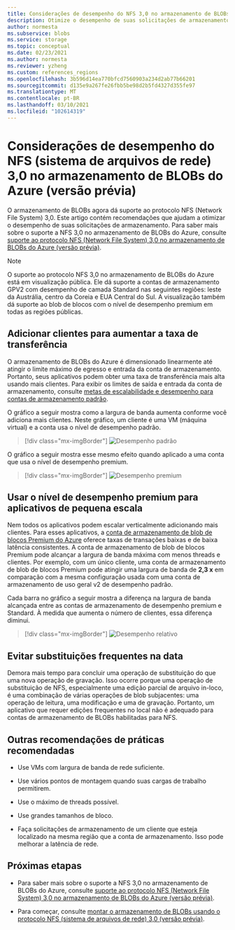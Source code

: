 ```yaml
---
title: Considerações de desempenho do NFS 3,0 no armazenamento de BLOBs do Azure (visualização) | Microsoft Docs
description: Otimize o desempenho de suas solicitações de armazenamento do NFS (sistema de arquivos de rede) 3,0 usando as recomendações neste artigo.
author: normesta
ms.subservice: blobs
ms.service: storage
ms.topic: conceptual
ms.date: 02/23/2021
ms.author: normesta
ms.reviewer: yzheng
ms.custom: references_regions
ms.openlocfilehash: 3b596d14ea770bfcd7560903a234d2ab77b66201
ms.sourcegitcommit: d135e9a267fe26fbb5be98d2b5fd4327d355fe97
ms.translationtype: MT
ms.contentlocale: pt-BR
ms.lasthandoff: 03/10/2021
ms.locfileid: "102614319"
---
```

# <a name="network-file-system-nfs-30-performance-considerations-in-azure-blob-storage-preview"></a>Considerações de desempenho do NFS (sistema de arquivos de rede) 3,0 no armazenamento de BLOBs do Azure (versão prévia)

O armazenamento de BLOBs agora dá suporte ao protocolo NFS (Network File System) 3,0. Este artigo contém recomendações que ajudam a otimizar o desempenho de suas solicitações de armazenamento. Para saber mais sobre o suporte a NFS 3,0 no armazenamento de BLOBs do Azure, consulte [suporte ao protocolo NFS (Network File System) 3,0 no armazenamento de BLOBs do Azure (versão prévia)](network-file-system-protocol-support.md).

> [!NOTE]
> O suporte ao protocolo NFS 3,0 no armazenamento de BLOBs do Azure está em visualização pública. Ele dá suporte a contas de armazenamento GPV2 com desempenho de camada Standard nas seguintes regiões: leste da Austrália, centro da Coreia e EUA Central do Sul. A visualização também dá suporte ao blob de blocos com o nível de desempenho premium em todas as regiões públicas.

## <a name="add-clients-to-increase-throughput"></a>Adicionar clientes para aumentar a taxa de transferência 

O armazenamento de BLOBs do Azure é dimensionado linearmente até atingir o limite máximo de egresso e entrada da conta de armazenamento. Portanto, seus aplicativos podem obter uma taxa de transferência mais alta usando mais clientes.  Para exibir os limites de saída e entrada da conta de armazenamento, consulte [metas de escalabilidade e desempenho para contas de armazenamento padrão](../common/scalability-targets-standard-account.md).

O gráfico a seguir mostra como a largura de banda aumenta conforme você adiciona mais clientes. Neste gráfico, um cliente é uma VM (máquina virtual) e a conta usa o nível de desempenho padrão. 

> [!div class="mx-imgBorder"]
> ![Desempenho padrão](./media/network-file-system-protocol-support-performance/standard-performance-tier.png)

O gráfico a seguir mostra esse mesmo efeito quando aplicado a uma conta que usa o nível de desempenho premium.

> [!div class="mx-imgBorder"]
> ![Desempenho premium](./media/network-file-system-protocol-support-performance/premium-performance-tier.png)

## <a name="use-premium-performance-tier-for-small-scale-applications"></a>Usar o nível de desempenho premium para aplicativos de pequena escala

Nem todos os aplicativos podem escalar verticalmente adicionando mais clientes. Para esses aplicativos, a [conta de armazenamento de blob de blocos Premium do Azure](storage-blob-create-account-block-blob.md) oferece taxas de transações baixas e de baixa latência consistentes. A conta de armazenamento de blob de blocos Premium pode alcançar a largura de banda máxima com menos threads e clientes. Por exemplo, com um único cliente, uma conta de armazenamento de blob de blocos Premium pode atingir uma largura de banda de **2,3 x** em comparação com a mesma configuração usada com uma conta de armazenamento de uso geral v2 de desempenho padrão. 

Cada barra no gráfico a seguir mostra a diferença na largura de banda alcançada entre as contas de armazenamento de desempenho premium e Standard. À medida que aumenta o número de clientes, essa diferença diminui.  

> [!div class="mx-imgBorder"]
> ![Desempenho relativo](./media/network-file-system-protocol-support-performance/relative-performance.png)

## <a name="avoid-frequent-overwrites-on-date"></a>Evitar substituições frequentes na data

Demora mais tempo para concluir uma operação de substituição do que uma nova operação de gravação. Isso ocorre porque uma operação de substituição de NFS, especialmente uma edição parcial de arquivo in-loco, é uma combinação de várias operações de blob subjacentes: uma operação de leitura, uma modificação e uma de gravação. Portanto, um aplicativo que requer edições frequentes no local não é adequado para contas de armazenamento de BLOBs habilitadas para NFS. 

## <a name="other-best-practice-recommendations"></a>Outras recomendações de práticas recomendadas 

- Use VMs com largura de banda de rede suficiente.

- Use vários pontos de montagem quando suas cargas de trabalho permitirem.

- Use o máximo de threads possível.

- Use grandes tamanhos de bloco.

- Faça solicitações de armazenamento de um cliente que esteja localizado na mesma região que a conta de armazenamento. Isso pode melhorar a latência de rede.

## <a name="next-steps"></a>Próximas etapas

- Para saber mais sobre o suporte a NFS 3,0 no armazenamento de BLOBs do Azure, consulte [suporte ao protocolo NFS (Network File System) 3,0 no armazenamento de BLOBs do Azure (versão prévia)](network-file-system-protocol-support.md).

- Para começar, consulte [montar o armazenamento de BLOBs usando o protocolo NFS (sistema de arquivos de rede) 3,0 (versão prévia)](network-file-system-protocol-support-how-to.md).
